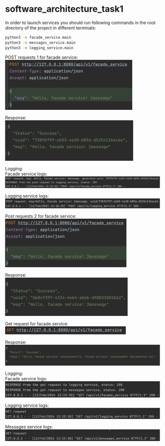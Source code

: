 # software_architecture_task1

In order to launch services you should run following commands in the root directory of the project in different terminals:
```bash
python3 -m facade_service.main
python3 -m messages_service.main
python3 -m logging_service.main
```

POST requests 1 for facade service:<br>
![img.png](readme_images/img.png)

Response:<br>
![img_1.png](readme_images/img_1.png)

Logging:<br>
Facade service logs:<br>
![img_2.png](readme_images/img_2.png)

Logging service logs:<br>
![img_3.png](readme_images/img_3.png)

Post requests 2 for facade service:<br>
![img_4.png](readme_images/img_4.png)

Response:<br>
![img_5.png](readme_images/img_5.png)

Get request for facade service:<br>
![img_6.png](readme_images/img_6.png)

Response:<br>
![img_7.png](readme_images/img_7.png)

Logging:<br>
Facade service logs:<br>
![img_8.png](readme_images/img_8.png)

Logging service logs:<br>
![img_9.png](readme_images/img_9.png)

Messages service logs:<br>
![img_10.png](readme_images/img_10.png)

